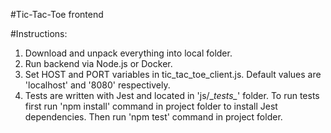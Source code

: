 #Tic-Tac-Toe frontend

#Instructions:
1. Download and unpack everything into local folder.
2. Run backend via Node.js or Docker.
3. Set HOST and PORT variables in tic_tac_toe_client.js. Default values are 'localhost' and '8080' respectively.
4. Tests are written with Jest and located in 'js/\__tests\__' folder. To run tests first run 'npm install' command in project folder to install Jest dependencies. Then run 'npm test' command in project folder.
